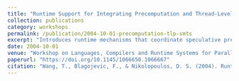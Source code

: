 ```yaml
---
title: "Runtime Support for Integrating Precomputation and Thread-Level Parallelism on Simultaneous Multithreaded Processors"
collection: publications
category: workshops
permalink: /publication/2004-10-01-precomputation-tlp-smts
excerpt: "Introduces runtime mechanisms that coordinate speculative precomputation and thread-level parallelism on SMT processors for improved performance."
date: 2004-10-01
venue: "Workshop on Languages, Compilers and Runtime Systems for Parallel Computing (LCR)"
paperurl: "https://doi.org/10.1145/1066650.1066667"
citation: "Wang, T., Blagojevic, F., & Nikolopoulos, D. S. (2004). Runtime Support for Integrating Precomputation and Thread-Level Parallelism. In *LCR '04*, 1–12. https://doi.org/10.1145/1066650.1066667"
---
```

